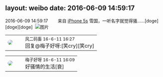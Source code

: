 layout: weibo
date: 2016-06-09 14:59:17
---
<meta name="referrer" content="no-referrer" />

2016-06-09 14:59:17  &nbsp;&nbsp;&nbsp;&nbsp;&nbsp;&nbsp; 来自 <a href="sinaweibo://customweibosource" rel="nofollow">iPhone 5s</a>
雪国，一听名字就觉得骚……[doge][doge][doge] ​​​
![图片](https://ww1.sinaimg.cn/large/6d2a6003gw1f4ozc002y7j20ku0rsq7w.jpg)

<table style="width: 100%;">
  <tr>
    <td style="width: 40px;"><img style="border-radius:50%" src="https://tva3.sinaimg.cn/crop.0.0.639.639.50/6d2a6003jw8f3idy69w2gj20hs0hrt9g.jpg?KID=imgbed,tva&Expires=1624465808&ssig=Cna1Ya%2FTEx"></td>
    <td colspan="2"><small>风二码畜 16-6-11 16:27</small><br/>回复@梅子好呀:[笑cry][笑cry]</td>
  </tr>
</table>

<table style="width: 100%;">
  <tr>
    <td style="width: 40px;"><img style="border-radius:50%" src="https://tva3.sinaimg.cn/crop.0.0.180.180.50/abefb5b0jw1e8qgp5bmzyj2050050aa8.jpg?KID=imgbed,tva&Expires=1624465808&ssig=W%2F%2FPreq8S%2B"></td>
    <td colspan="2"><small>梅子好呀 16-6-11 16:09</small><br/>好骚情的生活[衰]</td>
  </tr>
</table>
